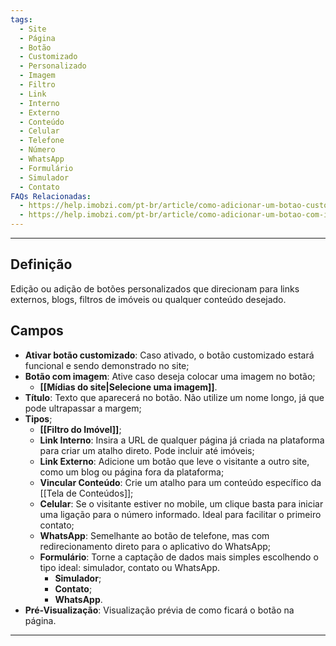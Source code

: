 ```yaml
---
tags:
  - Site
  - Página
  - Botão
  - Customizado
  - Personalizado
  - Imagem
  - Filtro
  - Link
  - Interno
  - Externo
  - Conteúdo
  - Celular
  - Telefone
  - Número
  - WhatsApp
  - Formulário
  - Simulador
  - Contato
FAQs Relacionadas:
  - https://help.imobzi.com/pt-br/article/como-adicionar-um-botao-customizado-na-home-do-site-xyt730/
  - https://help.imobzi.com/pt-br/article/como-adicionar-um-botao-com-imagem-no-site-sckzg1/
---
```

---
## Definição

Edição ou adição de botões personalizados que direcionam para links externos, blogs, filtros de imóveis ou qualquer conteúdo desejado.

## Campos

- **Ativar botão customizado**: Caso ativado, o botão customizado estará funcional e sendo demonstrado no site;
- **Botão com imagem**: Ative caso deseja colocar uma imagem no botão;
	- **[[Mídias do site|Selecione uma imagem]]**.
- **Título**: Texto que aparecerá no botão. Não utilize um nome longo, já que pode ultrapassar a margem;
- **Tipos**;
	- **[[Filtro do Imóvel]]**;
	- **Link Interno**: Insira a URL de qualquer página já criada na plataforma para criar um atalho direto. Pode incluir até imóveis;
	- **Link Externo**: Adicione um botão que leve o visitante a outro site, como um blog ou página fora da plataforma;
	- **Vincular Conteúdo**: Crie um atalho para um conteúdo específico da [[Tela de Conteúdos]];
	- **Celular**: Se o visitante estiver no mobile, um clique basta para iniciar uma ligação para o número informado. Ideal para facilitar o primeiro contato;
	- **WhatsApp**: Semelhante ao botão de telefone, mas com redirecionamento direto para o aplicativo do WhatsApp;
	- **Formulário**: Torne a captação de dados mais simples escolhendo o tipo ideal: simulador, contato ou WhatsApp.
		- **Simulador**;
		- **Contato**;
		- **WhatsApp**.
- **Pré-Visualização**: Visualização prévia de como ficará o botão na página.

---